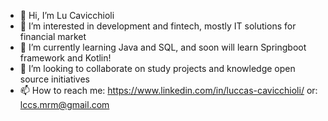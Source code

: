 - 👋 Hi, I’m Lu Cavicchioli
- 👀 I’m interested in development and fintech, mostly IT solutions for financial market 
- 🌱 I’m currently learning Java and SQL, and soon will learn Springboot framework and Kotlin! 
- 💞️ I’m looking to collaborate on study projects and knowledge open source initiatives
- 📫 How to reach me: https://www.linkedin.com/in/luccas-cavicchioli/
or: lccs.mrm@gmail.com
             

<!---
lccs-mrm/lccs-mrm is a ✨ special ✨ repository because its `README.md` (this file) appears on your GitHub profile.
You can click the Preview link to take a look at your changes.
--->

